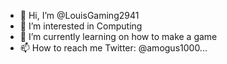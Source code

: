 - 👋 Hi, I’m @LouisGaming2941
- 👀 I’m interested in Computing
- 🌱 I’m currently learning on how to make a game 
- 📫 How to reach me 
Twitter: @amogus1000...
